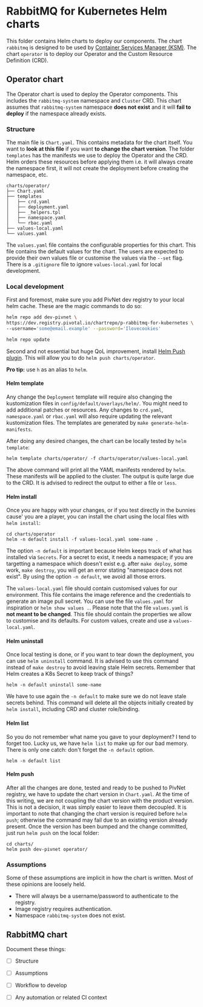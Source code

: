 # RabbitMQ for Kubernetes Helm charts

This folder contains Helm charts to deploy our components. The chart `rabbitmq`
is designed to be used by [Container Services Manager (KSM)](https://docs.pivotal.io/ksm/0-7/index.html). The chart `operator` is to deploy our Operator and the Custom Resource Definition (CRD).

## Operator chart

The Operator chart is used to deploy the Operator components. This includes the
`rabbitmq-system` namespace and `Cluster` CRD. This chart assumes
that `rabbitmq-system` namespace **does not exist** and it will **fail to
deploy** if the namespace already exists.

### Structure

The main file is `Chart.yaml`. This contains metadata for the chart itself. You
want to **look at this file** if you want **to change the chart version**. The folder
`templates` has the manifests we use to deploy the Operator and the CRD. Helm orders
these resources before applying them i.e. it will always create the namespace first,
it will not create the deployment before creating the namespace, etc.

```
charts/operator/
├── Chart.yaml
├── templates
│   ├── crd.yaml
│   ├── deployment.yaml
│   ├── _helpers.tpl
│   ├── namespace.yaml
│   └── rbac.yaml
├── values-local.yaml
└── values.yaml
```

The `values.yaml` file contains the configurable properties for this chart. This file
contains the default values for the chart. The users are expected to provide their own
values file or customise the values via the `--set` flag. There is a `.gitignore` file
to ignore `values-local.yaml` for local development.

### Local development

First and foremost, make sure you add PivNet dev registry to your local helm cache.
These are the magic commands to do so:

```bash
helm repo add dev-pivnet \ 
https://dev.registry.pivotal.io/chartrepo/p-rabbitmq-for-kubernetes \ 
--username='some@email.example' --password='Ilovecookies'

helm repo update
```

Second and not essential but huge QoL improvement, install [Helm Push plugin](https://github.com/chartmuseum/helm-push). 
This will allow you to do `helm push charts/operator`.

**Pro tip:** use `h` as an alias to `helm`.

#### Helm template

Any change the `Deployment` template will require also changing the kustomization files in 
`config/default/overlays/helm/`. You might need to add additional patches or resources. 
Any changes to `crd.yaml`, `namespace.yaml` or `rbac.yaml` will also require updating the relevant kustomization files. The templates are generated by `make generate-helm-manifests`.

After doing any desired changes, the chart can be locally tested by `helm template`:

```
helm template charts/operator/ -f charts/operator/values-local.yaml
```

The above command will print all the YAML manifests rendered by `helm`. These
manifests will be applied to the cluster. The output is quite large due to the
CRD. It is advised to redirect the output to either a file or `less`.

#### Helm install

Once you are happy with your changes, or if you test directly in the bunnies cause' you
are a player, you can install the chart using the local files with `helm install`:

```
cd charts/operator
helm -n default install -f values-local.yaml some-name .
```

The option `-n default` is important because Helm keeps track of what has installed via
`Secrets`. For a secret to exist, it needs a namespace; if you are targetting a namespace
which doesn't exist e.g. after `make deploy`, some work, `make destroy`, you will get
an error stating "namespace does not exist". By using the option `-n default`, we avoid
all those errors.

The `values-local.yaml` file should contain customised values for our environment. This
file contains the image reference and the credentials to generate an image pull secret.
You can use the file `values.yaml` for inspiration or `helm show values .`. Please note
that the file `values.yaml` is **not meant to be changed**. This file should contain
the properties we allow to customise and its defaults. For custom values, create and use
a `values-local.yaml`.

#### Helm uninstall

Once local testing is done, or if you want to tear down the deployment, you can use
`helm uninstall` command. It is advised to use this command instead of `make destroy`
to avoid leaving stale Helm secrets. Remember that Helm creates a K8s Secret to keep
track of things?

```
helm -n default uninstall some-name
```

We have to use again the `-n default` to make sure we do not leave stale secrets behind.
This command will delete all the objects initially created by `helm install`, including
CRD and cluster role/binding.

#### Helm list

So you do not remember what name you gave to your deployment? I tend to forget too. Lucky us,
we have `helm list` to make up for our bad memory. There is only one catch: don't forget the
`-n default` option.

```
helm -n default list
```

#### Helm push

After all the changes are done, tested and ready to be pushed to PivNet registry, we have to
update the chart version in `Chart.yaml`. At the time of this writing, we are not coupling
the chart version with the product version. This is not a decision, it was simply easier to
leave them decoupled. It is important to note that changing the chart version is required
before `helm push`; otherwise the command may fail due to an existing version already
present. Once the version has been bumped and the change committed, just run `helm push`
on the local folder:

```
cd charts/
helm push dev-pivnet operator/
```

### Assumptions

Some of these assumptions are implicit in how the chart is written. Most of these opinions are
loosely held.

- There will always be a username/password to authenticate to the registry.
- Image registry requires authentication.
- Namespace `rabbitmq-system` does not exist.

## RabbitMQ chart
<!-- TODO: to be written -->
Document these things:

- [ ] Structure
- [ ] Assumptions
- [ ] Workflow to develop
- [ ] Any automation or related CI context

